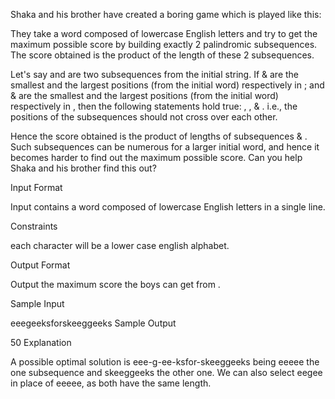 Shaka and his brother have created a boring game which is played like this:

They take a word composed of lowercase English letters and try to get the maximum possible score by building exactly 2 palindromic subsequences. The score obtained is the product of the length of these 2 subsequences.

Let's say  and  are two subsequences from the initial string. If  &  are the smallest and the largest positions (from the initial word) respectively in  ; and  &  are the smallest and the largest positions (from the initial word) respectively in , then the following statements hold true:
,
, &
.
i.e., the positions of the subsequences should not cross over each other.

Hence the score obtained is the product of lengths of subsequences  & . Such subsequences can be numerous for a larger initial word, and hence it becomes harder to find out the maximum possible score. Can you help Shaka and his brother find this out?

Input Format

Input contains a word  composed of lowercase English letters in a single line.

Constraints


each character will be a lower case english alphabet.

Output Format

Output the maximum score the boys can get from .

Sample Input

eeegeeksforskeeggeeks
Sample Output

50
Explanation

A possible optimal solution is eee-g-ee-ksfor-skeeggeeks being eeeee the one subsequence and skeeggeeks the other one. We can also select eegee in place of eeeee, as both have the same length.
